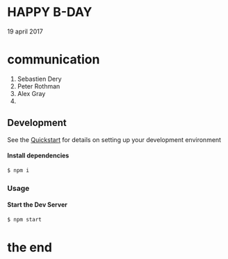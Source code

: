 




# HAPPY B-DAY
19 april 2017

# communication
1. Sebastien Dery
2. Peter Rothman
3. Alex Gray
4. 


## Development

See the [Quickstart](http://docs.init.ai/docs/quickstart) for details on setting up your development environment

#### Install dependencies
```bash
$ npm i
```
### Usage
#### Start the Dev Server
```bash
$ npm start
```
# the end

